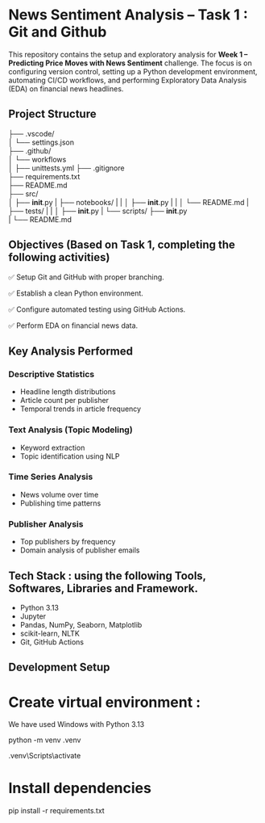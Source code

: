 # News Sentiment Analysis – Task 1 : Git and Github

This repository contains the setup and exploratory analysis for **Week 1 – Predicting Price Moves with News Sentiment** challenge. The focus is on configuring version control, setting up a Python development environment, automating CI/CD workflows, and performing Exploratory Data Analysis (EDA) on financial news headlines.


##  Project Structure

├── .vscode/ <br>
│   └── settings.json<br>
├── .github/<br>
│   └── workflows<br>
│       ├── unittests.yml
├── .gitignore<br>
├── requirements.txt<br>
├── README.md<br>
├── src/<br>
│   ├── __init__.py
|
├── notebooks/
|   |
│   ├── __init__.py
|   |
│   └── README.md
|
├── tests/
|   |
│   ├── __init__.py
|
└── scripts/
    ├── __init__.py  
    |
    └── README.md

##  Objectives (Based on Task 1, completing the following activities)

 ✅ Setup Git and GitHub with proper branching.
 
 ✅ Establish a clean Python environment.
 
 ✅ Configure automated testing using GitHub Actions.
 
 ✅ Perform EDA on financial news data.


## Key Analysis Performed
### Descriptive Statistics
- Headline length distributions
- Article count per publisher
- Temporal trends in article frequency

### Text Analysis (Topic Modeling)
- Keyword extraction
- Topic identification using NLP

### Time Series Analysis
- News volume over time
- Publishing time patterns

### Publisher Analysis
- Top publishers by frequency
- Domain analysis of publisher emails

## Tech Stack : using the following Tools, Softwares, Libraries and Framework.
- Python 3.13
- Jupyter
- Pandas, NumPy, Seaborn, Matplotlib
- scikit-learn, NLTK
- Git, GitHub Actions

## Development Setup
# Create virtual environment : 
We have used Windows with Python 3.13

python -m venv .venv

.venv\Scripts\activate 

# Install dependencies
pip install -r requirements.txt
